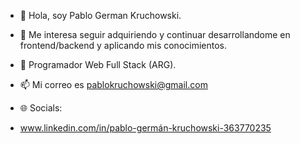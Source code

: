 - 👋 Hola, soy Pablo German Kruchowski.
- 👀 Me interesa seguir adquiriendo y continuar desarrollandome en frontend/backend y aplicando mis conocimientos.
- 🌱 Programador Web Full Stack (ARG).
- 📫 Mi correo es pablokruchowski@gmail.com

- 🌐 Socials:
- www.linkedin.com/in/pablo-germán-kruchowski-363770235

<!---
PabloKr/PabloKr is a ✨ special ✨ repository because its `README.md` (this file) appears on your GitHub profile.
You can click the Preview link to take a look at your changes.
--->
